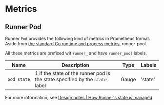 Metrics
===========

## Runner Pod

Runner `Pod` provides the following kind of metrics in Prometheus format.
Aside from [the standard Go runtime and process metrics][standard], runner-pool.

All these metrics are prefixed wit `runner_` and have `runner_pool` labels.

| Name         | Description                                                                  | Type  | Labels   |
| ------------ | ---------------------------------------------------------------------------- | ----- | -------- |
| `pod_state`  | 1 if the state of the runner pod is the state specified by the `state` label | Gauge | 'state'  |

For more information, see [Design notes | How Runner's state is managed](design.md#how-runners-state-is-managed)

[standard]: https://povilasv.me/prometheus-go-metrics/
